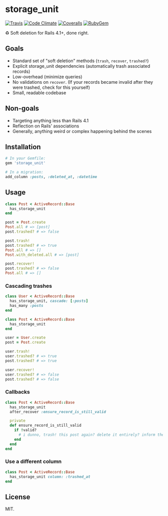 storage_unit
=========

[![Travis][0]](https://travis-ci.org/dobtco/pretty_id)
[![Code Climate][1]](https://codeclimate.com/github/dobtco/pretty_id)
[![Coveralls][2]](https://coveralls.io/r/dobtco/pretty_id)
[![RubyGem][3]](http://rubygems.org/gems/pretty_id)

:recycle: Soft deletion for Rails 4.1+, done right.

## Goals

- Standard set of "soft deletion" methods (`trash`, `recover`, `trashed?`)
- Explicit storage_unit dependencies (automatically trash associated records)
- Low-overhead (minimize queries)
- No validations on `recover`. (If your records became invalid after they were trashed, check for this yourself)
- Small, readable codebase

## Non-goals

- Targeting anything less than Rails 4.1
- Reflection on Rails' associations
- Generally, anything weird or complex happening behind the scenes

## Installation

```ruby
# In your Gemfile:
gem 'storage_unit'

# In a migration:
add_column :posts, :deleted_at, :datetime
```

## Usage

```ruby
class Post < ActiveRecord::Base
  has_storage_unit
end

post = Post.create
Post.all # => [post]
post.trashed? # => false

post.trash!
post.trashed? # => true
Post.all # => []
Post.with_deleted.all # => [post]

post.recover!
post.trashed? # => false
Post.all # => []
```

### Cascading trashes

```ruby
class User < ActiveRecord::Base
  has_storage_unit, cascade: [:posts]
  has_many :posts
end

class Post < ActiveRecord::Base
  has_storage_unit
end

user = User.create
post = Post.create

user.trash!
user.trashed? # => true
post.trashed? # => true

user.recover!
user.trashed? # => false
post.trashed? # => false
```

### Callbacks

```ruby
class Post < ActiveRecord::Base
  has_storage_unit
  after_recover :ensure_record_is_still_valid

  private
  def ensure_record_is_still_valid
    if !valid?
      # i dunno, trash! this post again? delete it entirely? inform the user? shit is hard.
    end
  end
end
```

### Use a different column

```ruby
class Post < ActiveRecord::Base
  has_storage_unit column: :trashed_at
end
```

## License
MIT.

[0]: https://img.shields.io/travis/dobtco/storage_unit.svg
[1]: https://img.shields.io/codeclimate/github/dobtco/storage_unit.svg
[2]: https://img.shields.io/coveralls/dobtco/storage_unit.svg
[3]: https://img.shields.io/gem/v/storage_unit.svg
